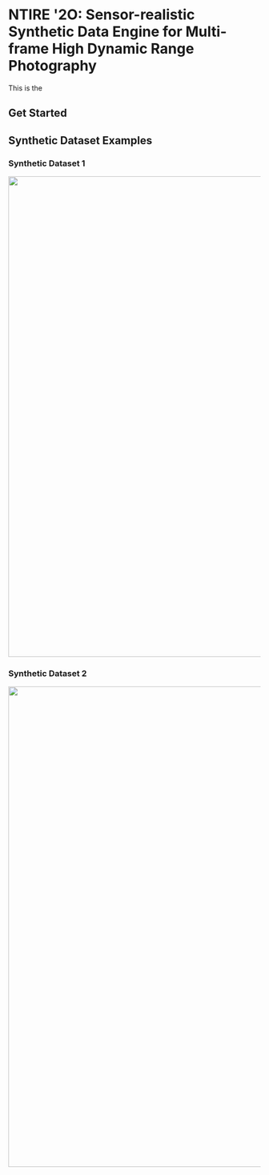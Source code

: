 # NTIRE '2O: Sensor-realistic Synthetic Data Engine for Multi-frame High Dynamic Range Photography

This is the 

## Get Started

## Synthetic Dataset Examples


### Synthetic Dataset 1
<img src="./Synthetic_Dataset_1_Sample/dataset_1_example.png" width="960">


### Synthetic Dataset 2
<img src="./Synthetic_Dataset_1_Sample/dataset_1_example.png" width="960">